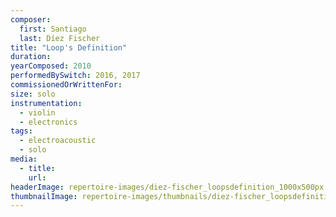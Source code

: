 ```yaml
---
composer:
  first: Santiago
  last: Díez Fischer
title: "Loop's Definition"
duration:
yearComposed: 2010
performedBySwitch: 2016, 2017
commissionedOrWrittenFor:
size: solo
instrumentation:
  - violin
  - electronics
tags:
  - electroacoustic
  - solo
media:
  - title:
    url:
headerImage: repertoire-images/diez-fischer_loopsdefinition_1000x500px.jpg
thumbnailImage: repertoire-images/thumbnails/diez-fischer_loopsdefinition_400x200.jpg
---
```

